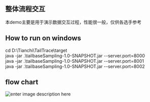 ## 整体流程交互
本demo主要是用于演示数据交互过程，性能很一般，仅供各选手参考

## How to run on windows
cd D:\Tianchi\TailTrace\target  
java -jar .\tailbaseSampling-1.0-SNAPSHOT.jar --server.port=8000  
java -jar .\tailbaseSampling-1.0-SNAPSHOT.jar --server.port=8001  
java -jar .\tailbaseSampling-1.0-SNAPSHOT.jar --server.port=8002  

## flow chart
![enter image description here](https://tianchi-public.oss-cn-hangzhou.aliyuncs.com/public/files/forum/158937741003137571589377409737.png)
